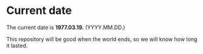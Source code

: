 # Current date

The current date is **1977.03.19.** (YYYY.MM.DD.)

This repository will be good when the world ends, so we will know how long it lasted.